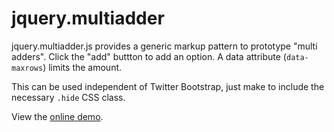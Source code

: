jquery.multiadder
=================

jquery.multiadder.js provides a generic markup pattern to prototype "multi adders". Click the "add" buttton to add an option. A data attribute (<code>data-maxrows</code>) limits the amount.

This can be used independent of Twitter Bootstrap, just make to include the necessary <code>.hide</code> CSS class.

View the <a href="http://www.wolfslittlestore.be/jquery.multiadder"> online demo</a>.